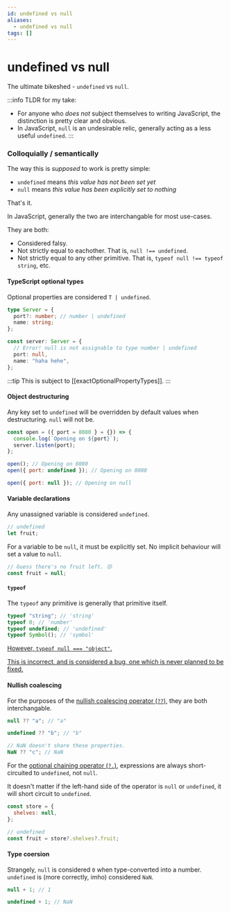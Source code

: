 ```yaml
---
id: undefined vs null
aliases:
  - undefined vs null
tags: []
---
```


# undefined vs null

The ultimate bikeshed - `undefined` vs `null`.

:::info TLDR for my take:

- For anyone who _does not_ subject themselves to writing JavaScript, the distinction is pretty clear and obvious.
- In JavaScript, `null` is an undesirable relic, generally acting as a less useful `undefined`.
  :::

### Colloquially / semantically

The way this is _supposed_ to work is pretty simple:

- `undefined` means _this value has not been set yet_
- `null` means _this value has been explicitly set to nothing_

That's it.

In JavaScript, generally the two are interchangable for most use-cases.

They are both:

- Considered falsy.
- Not strictly equal to eachother. That is, `null !== undefined`.
- Not strictly equal to any other primitive. That is, `typeof null !== typeof string`, etc.

#### TypeScript optional types

Optional properties are considered `T | undefined`.

```ts
type Server = {
  port?: number; // number | undefined
  name: string;
};

const server: Server = {
  // Error! null is not assignable to type number | undefined
  port: null,
  name: "haha hehe",
};
```

:::tip
This is subject to [[exactOptionalPropertyTypes]].
:::

#### Object destructuring

Any key set to `undefined` will be overridden by default values when destructuring. `null` will not be.

```js
const open = ({ port = 8080 } = {}) => {
  console.log(`Opening on ${port}`);
  server.listen(port);
};

open(); // Opening on 8080
open({ port: undefined }); // Opening on 8080

open({ port: null }); // Opening on null
```

#### Variable declarations

Any unassigned variable is considered `undefined`.

```js
// undefined
let fruit;
```

For a variable to be `null`, it must be explicitly set. No implicit behaviour will set a value to `null`.

```js
// Guess there's no fruit left. 😢
const fruit = null;
```

#### `typeof`

The `typeof` any primitive is generally that primitive itself.

```js
typeof "string"; // 'string'
typeof 0; // 'number'
typeof undefined; // 'undefined'
typeof Symbol(); // 'symbol'
```

[However, `typeof null === "object"`.](https://2ality.com/2013/10/typeof-null.html)

[This is incorrect, and is considered a bug, one which is never planned to be fixed.](https://web.archive.org/web/20160331031419/http://wiki.ecmascript.org:80/doku.php?id=harmony:typeof_null)

#### Nullish coalescing

For the purposes of the [nullish coalescing operator (`??`)](https://developer.mozilla.org/en-US/docs/Web/JavaScript/Reference/Operators/Nullish_coalescing), they are both interchangable.

```js
null ?? "a"; // "a"

undefined ?? "b"; // "b"

// NaN doesn't share these properties.
NaN ?? "c"; // NaN
```

For the [optional chaining operator (`?.`)](https://developer.mozilla.org/en-US/docs/Web/JavaScript/Reference/Operators/Optional_chaining), expressions are always short-circuited to `undefined`, not `null`.

It doesn't matter if the left-hand side of the operator is `null` or `undefined`, it will short circuit to `undefined`.

```js
const store = {
  shelves: null,
};

// undefined
const fruit = store?.shelves?.fruit;
```

#### Type coersion

Strangely, `null` is considered `0` when type-converted into a number.
`undefined` is (more correctly, imho) considered `NaN`.

```js
null + 1; // 1

undefined + 1; // NaN
```
